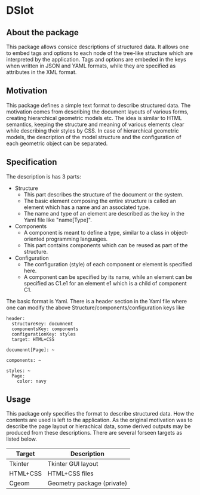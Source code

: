 # DSlot

## About the package
This package allows consice descriptions of structured data. It allows one to embed tags and options to each node of the tree-like structure which are interpreted by the application. Tags and options are embeded in the keys when written in JSON and YAML formats, while they are specified as attributes in the XML format.

## Motivation
This package defines a simple text format to describe structured data. The motivation comes from describing the document layouts of 
various forms, creating hierarchical geometric models etc. The idea is similar to HTML semantics, keeping the structure and
meaning of various elements clear while describing their styles by CSS. In case of hierarchical geometric models,
the description of the model structure and the configuration of each geometric object can be separated.

## Specification
The description is has 3 parts:
* Structure
  * This part describes the structure of the document or the system.
  * The basic element composing the entire structure is called an element which has a name and an associated type.
  * The name and type of an element are described as the key in the Yaml file like "name[Type]".
* Components
  * A component is meant to define a type, similar to a class in object-oriented programming languages. 
  * This part contains components which can be reused as part of the structure.
* Configuration
  * The configuration (style) of each component or element is specified here.
  * A component can be specified by its name, while an element can be specified as C1.e1 for an element e1 which is a child of component C1.

The basic format is Yaml. There is a header section in the Yaml file where one can modify the above Structure/components/configuration keys like

``` yaml: headerExample.yaml
header:
  structureKey: documnent
  componentsKey: components
  configurationKey: styles
  target: HTML+CSS
  
documennt[Page]: ~

components: ~

styles: ~
  Page:
    color: navy
```

## Usage
This package only specifies the format to describe structured data. How the contents are used is left to the application.
As the original motivation was to describe the page layout or hierachical data, some derived outputs may be produced from
these descriptions. There are several forseen targets as listed below.

| Target | Description |
| ------ | ----------- |
| Tkinter | Tkinter GUI layout |
| HTML+CSS | HTML+CSS files |
| Cgeom | Geometry package (private) |
